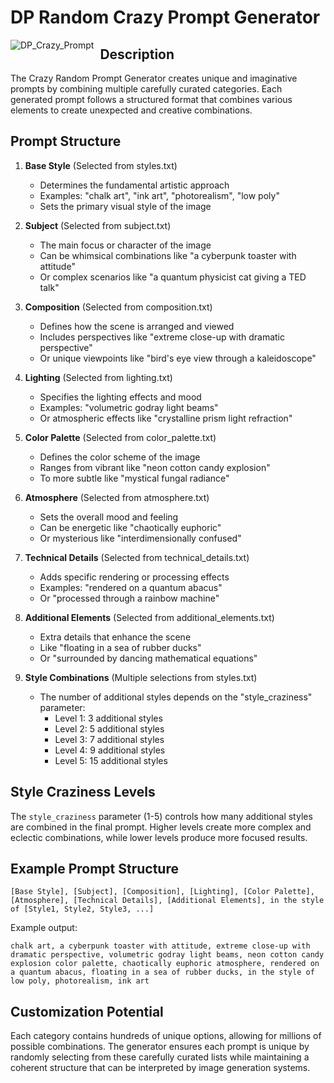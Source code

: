 # DP Random Crazy Prompt Generator

<img src="https://github.com/user-attachments/assets/d5d970b6-0db3-4f02-9769-194807547d52" alt="DP_Crazy_Prompt" style="float: left; margin-right: 10px;"/>

## Description

The Crazy Random Prompt Generator creates unique and imaginative prompts by combining multiple carefully curated categories. Each generated prompt follows a structured format that combines various elements to create unexpected and creative combinations.

## Prompt Structure

1. **Base Style** (Selected from styles.txt)
   - Determines the fundamental artistic approach
   - Examples: "chalk art", "ink art", "photorealism", "low poly"
   - Sets the primary visual style of the image

2. **Subject** (Selected from subject.txt)
   - The main focus or character of the image
   - Can be whimsical combinations like "a cyberpunk toaster with attitude"
   - Or complex scenarios like "a quantum physicist cat giving a TED talk"

3. **Composition** (Selected from composition.txt)
   - Defines how the scene is arranged and viewed
   - Includes perspectives like "extreme close-up with dramatic perspective"
   - Or unique viewpoints like "bird's eye view through a kaleidoscope"

4. **Lighting** (Selected from lighting.txt)
   - Specifies the lighting effects and mood
   - Examples: "volumetric godray light beams"
   - Or atmospheric effects like "crystalline prism light refraction"

5. **Color Palette** (Selected from color_palette.txt)
   - Defines the color scheme of the image
   - Ranges from vibrant like "neon cotton candy explosion"
   - To more subtle like "mystical fungal radiance"

6. **Atmosphere** (Selected from atmosphere.txt)
   - Sets the overall mood and feeling
   - Can be energetic like "chaotically euphoric"
   - Or mysterious like "interdimensionally confused"

7. **Technical Details** (Selected from technical_details.txt)
   - Adds specific rendering or processing effects
   - Examples: "rendered on a quantum abacus"
   - Or "processed through a rainbow machine"

8. **Additional Elements** (Selected from additional_elements.txt)
   - Extra details that enhance the scene
   - Like "floating in a sea of rubber ducks"
   - Or "surrounded by dancing mathematical equations"

9. **Style Combinations** (Multiple selections from styles.txt)
   - The number of additional styles depends on the "style_craziness" parameter:
     - Level 1: 3 additional styles
     - Level 2: 5 additional styles
     - Level 3: 7 additional styles
     - Level 4: 9 additional styles
     - Level 5: 15 additional styles

## Style Craziness Levels

The `style_craziness` parameter (1-5) controls how many additional styles are combined in the final prompt. Higher levels create more complex and eclectic combinations, while lower levels produce more focused results.

## Example Prompt Structure

```
[Base Style], [Subject], [Composition], [Lighting], [Color Palette], [Atmosphere], [Technical Details], [Additional Elements], in the style of [Style1, Style2, Style3, ...]
```

Example output:
```
chalk art, a cyberpunk toaster with attitude, extreme close-up with dramatic perspective, volumetric godray light beams, neon cotton candy explosion color palette, chaotically euphoric atmosphere, rendered on a quantum abacus, floating in a sea of rubber ducks, in the style of low poly, photorealism, ink art
```

## Customization Potential

Each category contains hundreds of unique options, allowing for millions of possible combinations. The generator ensures each prompt is unique by randomly selecting from these carefully curated lists while maintaining a coherent structure that can be interpreted by image generation systems. 
